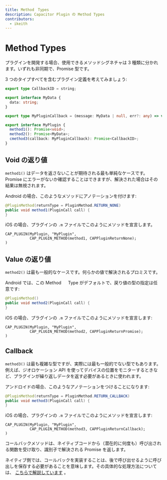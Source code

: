 ```yaml
---
title: Method　Types
description: Capacitor Plugin の Method Types
contributors:
  - ikeith
---
```


# Method Types

プラグインを開発する場合、使用できるメソッドシグネチャは 3 種類に分かれます。いずれも非同期で、Promise 型です。

3 つのタイプすべてを含むプラグイン定義を考えてみましょう:

```typescript
export type CallbackID = string;

export interface MyData {
  data: string;
}

export type MyPluginCallback = (message: MyData | null, err?: any) => void;

export interface MyPlugin {
  method1(): Promise<void>;
  method2(): Promise<MyData>;
  cmethod3(callback: MyPluginCallback): Promise<CallbackID>;
}
```

## Void の返り値

`method1()` はデータを返さないことが期待される最も単純なケースです。Promise にエラーがないか確認することはできますが、解決された場合はその結果は無視されます。

Android の場合、このようなメソッドにアノテーションを付けます:

```java
@PluginMethod(returnType = PluginMethod.RETURN_NONE)
public void method1(PluginCall call) {
}
```

iOS の場合、プラグインの `.m` ファイルでこのようにメソッドを宣言します。

```objc
CAP_PLUGIN(MyPlugin, "MyPlugin",
           CAP_PLUGIN_METHOD(method1, CAPPluginReturnNone);
)
```

## Value の返り値

`method2()` は最も一般的なケースです。何らかの値で解決されるプロミスです。

Android では、この Method 　 Type がデフォルトで、戻り値の型の指定は任意です:

```java
@PluginMethod()
public void method2(PluginCall call) {
}
```

iOS の場合、プラグインの `.m` ファイルでこのようにメソッドを宣言します:

```objc
CAP_PLUGIN(MyPlugin, "MyPlugin",
           CAP_PLUGIN_METHOD(method2, CAPPluginReturnPromise);
)
```

## Callback

`method3()` は最も複雑な型ですが、実際には最も一般的でない型でもあります。例えば、ジオロケーション API を使ってデバイスの位置をモニターするときなど、プラグインが繰り返しデータを返す必要があるときに使われます。

アンドロイドの場合、このようなアノテーションをつけることになります:

```java
@PluginMethod(returnType = PluginMethod.RETURN_CALLBACK)
public void method3(PluginCall call) {
}
```

iOS の場合、プラグインの `.m` ファイルでこのようにメソッドを宣言します:

```objc
CAP_PLUGIN(MyPlugin, "MyPlugin",
           CAP_PLUGIN_METHOD(method3, CAPPluginReturnCallback);
)
```

コールバックメソッドは、ネイティブコードから（潜在的に何度も）呼び出される関数を受け取り、識別子で解決される Promise を返します。

ネイティブ側では、コールバックを実装することは、後で呼び出せるように呼び出しを保存する必要があることを意味します。その具体的な処理方法については、 [こちらで解説しています](/docs/core-apis/saving-calls) 。

